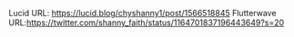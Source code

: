 Lucid URL: https://lucid.blog/chyshanny1/post/1566518845
Flutterwave URL:https://twitter.com/shanny_faith/status/1164701837196443649?s=20
